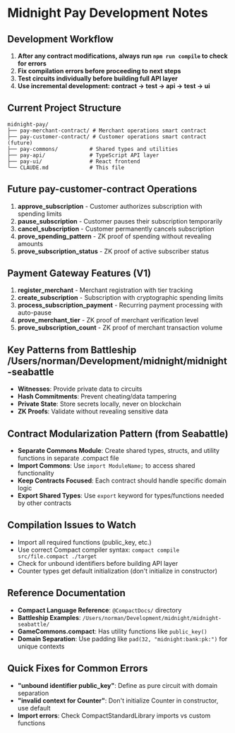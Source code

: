 # Midnight Pay Development Notes

## Development Workflow
1. **After any contract modifications, always run `npm run compile` to check for errors**
2. **Fix compilation errors before proceeding to next steps**
3. **Test circuits individually before building full API layer**
4. **Use incremental development: contract → test → api → test → ui**

## Current Project Structure
```
midnight-pay/
├── pay-merchant-contract/ # Merchant operations smart contract
├── pay-customer-contract/ # Customer operations smart contract (future)
├── pay-commons/          # Shared types and utilities
├── pay-api/              # TypeScript API layer
├── pay-ui/               # React frontend
└── CLAUDE.md             # This file
```

## Future pay-customer-contract Operations
1. **approve_subscription** - Customer authorizes subscription with spending limits
2. **pause_subscription** - Customer pauses their subscription temporarily
3. **cancel_subscription** - Customer permanently cancels subscription
4. **prove_spending_pattern** - ZK proof of spending without revealing amounts
5. **prove_subscription_status** - ZK proof of active subscriber status

## Payment Gateway Features (V1)
1. **register_merchant** - Merchant registration with tier tracking
2. **create_subscription** - Subscription with cryptographic spending limits
3. **process_subscription_payment** - Recurring payment processing with auto-pause
4. **prove_merchant_tier** - ZK proof of merchant verification level
5. **prove_subscription_count** - ZK proof of merchant transaction volume

## Key Patterns from Battleship /Users/norman/Development/midnight/midnight-seabattle
- **Witnesses**: Provide private data to circuits
- **Hash Commitments**: Prevent cheating/data tampering
- **Private State**: Store secrets locally, never on blockchain
- **ZK Proofs**: Validate without revealing sensitive data

## Contract Modularization Pattern (from Seabattle)
- **Separate Commons Module**: Create shared types, structs, and utility functions in separate .compact file
- **Import Commons**: Use `import ModuleName;` to access shared functionality
- **Keep Contracts Focused**: Each contract should handle specific domain logic
- **Export Shared Types**: Use `export` keyword for types/functions needed by other contracts

## Compilation Issues to Watch
- Import all required functions (public_key, etc.)
- Use correct Compact compiler syntax: `compact compile src/file.compact ./target`
- Check for unbound identifiers before building API layer
- Counter types get default initialization (don't initialize in constructor)

## Reference Documentation
- **Compact Language Reference**: `@CompactDocs/` directory
- **Battleship Examples**: `/Users/norman/Development/midnight/midnight-seabattle/`
- **GameCommons.compact**: Has utility functions like `public_key()`
- **Domain Separation**: Use padding like `pad(32, "midnight:bank:pk:")` for unique contexts

## Quick Fixes for Common Errors
- **"unbound identifier public_key"**: Define as pure circuit with domain separation
- **"invalid context for Counter"**: Don't initialize Counter in constructor, use default
- **Import errors**: Check CompactStandardLibrary imports vs custom functions